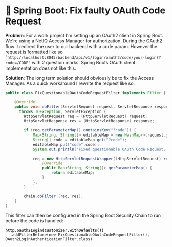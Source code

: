 # 🔐 Spring Boot: Fix faulty OAuth Code Request

**Problem**: For a work project I'm setting up an OAuth2 client in Spring Boot. We're using a NetIQ Access Manager for authorization. During the OAuth2 flow it redirect the user to our backend with a code param. However the request is formatted like so "`http://localhost:8045/backend/api/v1/login/oauth2/code/your-login??code=/CODE"` with 2 question marks. Spring Boots OAuth client implementation does not like this.&#x20;

**Solution**: The long term solution should obviously be to fix the Access Manager. As a quick workaround I rewrite the request like so:

```java
public class FixQuestionableOAuthCodeRequestFilter implements Filter {

    @Override
    public void doFilter(ServletRequest request, ServletResponse response, FilterChain chain)
      throws IOException, ServletException {
        HttpServletRequest req = (HttpServletRequest) request;
        HttpServletResponse res = (HttpServletResponse) response;

        if (req.getParameterMap().containsKey("?code")) {
            Map<String, String[]> editableMap = new HashMap<>(request.getParameterMap());
            String[] code = editableMap.get("?code");
            editableMap.put("code",code);
            System.out.println("Fixed questionable OAuth Code Request..");

            req = new HttpServletRequestWrapper((HttpServletRequest) request) {
                @Override
                public Map<String, String[]> getParameterMap() {
                    return editableMap;
                }
            };
        }

        chain.doFilter (req, res);
    }
}
```

This filter can then be configured in the Spring Boot Security Chain to run before the code is handled:

<pre class="language-java"><code class="lang-java"><strong>http.oauth2Login(Customizer.withDefaults())
</strong>  .addFilterBefore(new FixQuestionableOAuthCodeRequestFilter(), OAuth2LoginAuthenticationFilter.class)
</code></pre>
